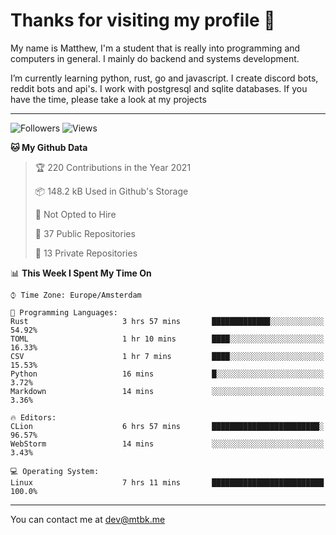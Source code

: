 # Thanks for visiting my profile 👋
My name is Matthew, I'm a student that is really into programming and computers in general. I mainly do backend and systems development.


I’m currently learning python, rust, go and javascript. I create discord bots, reddit bots and api's. I work with postgresql and sqlite databases. If you have the time, please take a look at my projects

---
![Followers](https://img.shields.io/github/followers/DankDumpster?style=social)
![Views](https://komarev.com/ghpvc/?username=DankDumpster&style=flat-square&color=green)
<!--START_SECTION:waka-->
**🐱 My Github Data** 

> 🏆 220 Contributions in the Year 2021
 > 
> 📦 148.2 kB Used in Github's Storage 
 > 
> 🚫 Not Opted to Hire
 > 
> 📜 37 Public Repositories 
 > 
> 🔑 13 Private Repositories  
 > 
📊 **This Week I Spent My Time On** 

```text
⌚︎ Time Zone: Europe/Amsterdam

💬 Programming Languages: 
Rust                     3 hrs 57 mins       █████████████░░░░░░░░░░░░   54.92% 
TOML                     1 hr 10 mins        ████░░░░░░░░░░░░░░░░░░░░░   16.33% 
CSV                      1 hr 7 mins         ████░░░░░░░░░░░░░░░░░░░░░   15.53% 
Python                   16 mins             █░░░░░░░░░░░░░░░░░░░░░░░░   3.72% 
Markdown                 14 mins             ░░░░░░░░░░░░░░░░░░░░░░░░░   3.36%

🔥 Editors: 
CLion                    6 hrs 57 mins       ████████████████████████░   96.57% 
WebStorm                 14 mins             ░░░░░░░░░░░░░░░░░░░░░░░░░   3.43%

💻 Operating System: 
Linux                    7 hrs 11 mins       █████████████████████████   100.0%

```


<!--END_SECTION:waka-->
-------

You can contact me at dev@mtbk.me
